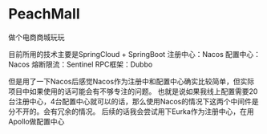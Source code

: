 # PeachMall
做个电商商城玩玩

目前所用的技术主要是SpringCloud + SpringBoot
注册中心：Nacos
配置中心：Nacos
熔断限流：Sentinel
RPC框架：Dubbo

但是用了一下Nacos后感觉Nacos作为注册中和配置中心确实比较简单，但实际项目中如果使用的话可能会有不够专注的问题。
也就是说如果我线上配置需要20台注册中心，4台配置中心就可以的话，那么使用Nacos的情况下这两个中间件是分不开的。会有冗余的情况。
后续的话我会尝试用下Eurka作为注册中心，在用Apollo做配置中心


